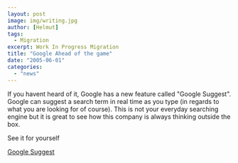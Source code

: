 ```yaml
---
layout: post
image: img/writing.jpg
author: [Helmut]
tags:
  - Migration
excerpt: Work In Progress Migration
title: "Google Ahead of the game"
date: "2005-06-01"
categories: 
  - "news"
---
```


If you havent heard of it, Google has a new feature called "Google Suggest". Google can suggest a search term in real time as you type (in regards to what you are looking for of course). This is not your everyday searching engine but it is great to see how this company is always thinking outside the box.

See it for yourself

[Google Suggest](http://www.google.com/webhp?complete=1&hl=en "Google Suggest")
